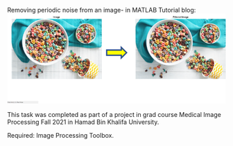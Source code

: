 Removing periodic noise from an image- in MATLAB
Tutorial blog: 
![alt text](https://github.com/rayyanAhmed105/mini_projects/blob/main/Image_Frequency_Filter/Periodic_Noise_Filtering_Project.png?raw=true)

This task was completed as part of a project in grad course Medical Image Processing Fall 2021 in Hamad Bin Khalifa University.  


Required:
Image Processing Toolbox.
